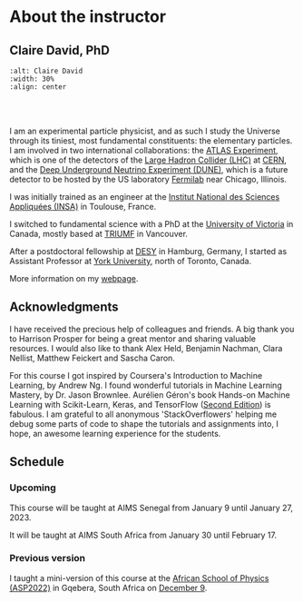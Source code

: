 # About the instructor

## Claire David, PhD

```{image} ../images/about_instructor.png
:alt: Claire David
:width: 30%
:align: center
```
&nbsp;  
&nbsp;  

I am an experimental particle physicist, and as such I study the Universe through its tiniest, most fundamental constituents: the elementary particles. I am involved in two international collaborations: the [ATLAS Experiment](https://atlas.cern/), which is one of the detectors of the [Large Hadron Collider (LHC)](https://home.cern/science/accelerators/large-hadron-collider) at [CERN](https://home.web.cern.ch/), and the [Deep Underground Neutrino Experiment (DUNE)](https://www.dunescience.org/), which is a future detector to be hosted by the US laboratory [Fermilab](https://www.fnal.gov/) near Chicago, Illinois.

I was initially trained as an engineer at the [Institut National des Sciences Appliquées (INSA)](https://www.insa-toulouse.fr/en/index.html) in Toulouse, France.

I switched to fundamental science with a PhD at the [University of Victoria](https://www.uvic.ca/science/physics/index.php) in Canada, mostly based at [TRIUMF](https://www.triumf.ca/) in Vancouver.

After a postdoctoral fellowship at [DESY](https://www.desy.de/) in Hamburg, Germany, I started as Assistant Professor at [York University](https://www.yorku.ca/science/physics/), north of Toronto, Canada.

More information on my [webpage](https://www.yorku.ca/science/clairedavid/).

## Acknowledgments

I have received the precious help of colleagues and friends. A big thank you to Harrison Prosper for being a great mentor and sharing valuable resources.
I would also like to thank Alex Held, Benjamin Nachman, Clara Nellist, Matthew Feickert and Sascha Caron.

For this course I got inspired by Coursera's Introduction to Machine Learning, by Andrew Ng. I found wonderful tutorials in Machine Learning Mastery, by Dr. Jason Brownlee. Aurélien Géron's book Hands-on Machine Learning with Scikit-Learn, Keras, and TensorFlow ([Second Edition](https://www.oreilly.com/library/view/hands-on-machine-learning/9781492032632/)) is fabulous. I am grateful to all anonymous 'StackOverflowers' helping me debug some parts of code to shape the tutorials and assignments into, I hope, an awesome learning experience for the students.

## Schedule

### Upcoming 

This course will be taught at AIMS Senegal from January 9 until January 27, 2023.

It will be taught at AIMS South Africa from January 30 until February 17.


### Previous version

I taught a mini-version of this course at the [African School of Physics (ASP2022)](https://www.africanschoolofphysics.org/asp2022/) in Gqebera, South Africa on [December 9](https://indico.cern.ch/event/1210872/timetable/#20221209).